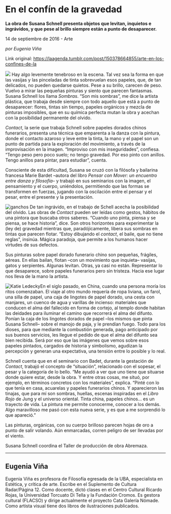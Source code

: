 # En el confín de la gravedad

**La obra de Susana Schnell presenta objetos que levitan, inquietos e ingrávidos, y que pese al brillo siempre están a punto de desaparecer.**

14 de septiembre de 2016 - Arte

_por Eugenia Viña_

Link original: https://laagenda.tumblr.com/post/150378664855/arte-en-los-confines-de-la

![](https://64.media.tumblr.com/2d56229b21e8fb34348cccd86373453a/tumblr_inline_pjzt126i0L1t6q87u_500.jpg)
Hay algo levemente tenebroso en la escena. Tal vez sea la forma en que las vasijas y las pinceladas de tinta sobrevuelan esos papeles, que, de tan delicados, no pueden quedarse quietos. Pese a su brillo, carecen de peso. Vuelvo a mirar las pequeñas pinturas y siento que parecen fantasmas. Susana Schnell los llama *Sombras*. “Son mis sombras”, me dice la artista plástica, que trabaja desde siempre con todo aquello que está a punto de desaparecer: flores, tintas sin tiempo, papeles orgánicos y mezcla de pinturas imposibles, que en su química perfecta mutan la obra y acechan con la posibilidad permanente del olvido.

*Contact*, la serie que trabaja Schnell sobre papeles dorados chinos funerarios, presenta una técnica que emparenta a la danza con la pintura, donde el contacto azaroso y leve entre la tinta, la mano y el papel son un punto de partida para la exploración del movimiento, a través de la improvisación en la imagen. “Improviso con mis inseguridades”, confiesa. “Tengo peso pero poco suelo; no tengo gravedad. Por eso pinto con anillos. Tengo anillos para pintar, para estudiar”, cuenta.

Consciente de esta dificultad, Susana se cruzó con la filósofa y bailarina francesa Marie Bardet –autora del libro *Pensar con Mover: un encuentro entre danza y filosofía*– y trabajó en sus seminarios con la imagen, el pensamiento y el cuerpo, uniéndolos, permitiendo que las formas se transformen en fuerzas, jugando con la oscilación entre el pensar y el pesar, entre el presente y la presentación.

![ganchos](https://64.media.tumblr.com/9dca414c797b0f691be96eb10b43e672/tumblr_inline_pjzt13ZzjX1t6q87u_500.jpg) De tan ingrávido, en el trabajo de Schell acecha la posibilidad del olvido. Las obras de *Contact* pueden ser leídas como gestos, hábitos de una pintora que buscaba otros saberes. “Cuando uno pinta, piensa y se piensa, se hace historia”, dice. Son otros horizontes para experimentar la (ley de) gravedad mientras que, paradójicamente, libera sus sombras en tintas que parecen flotar. “Estoy dibujando el *contact*, el baile, que no tiene reglas", insinúa. Mágica paradoja, que permite a los humanos hacer virtudes de sus defectos.

Sus pinturas sobre papel dorado funerario chino son pequeñas, frágiles, aéreas. En ellas bailan, flotan –con un movimiento que inquieta– vasijas, gatos y serpientes. Algunas levitan. Otras, ya casi no están. Representar lo que desaparece, sobre papeles funerarios pero sin tristeza. Hacia ese lugar nos lleva de la mano la artista.

![Katie Ledecky](https://64.media.tumblr.com/7179ed2ea272ea6892e56397cc8e0d80/tumblr_inline_pjzt14EEDr1t6q87u_250.jpg)En el siglo pasado, en China, cuando una persona moría los ritos comenzaban. El viaje al otro mundo requería de ropa liviana, un farol, una silla de papel, una caja de lingotes de papel dorado, una cesta con manjares, un cuenco de agua y varillas de incienso: materiales que conducen el alma del fallecido en forma de cortejo, al templo donde habitan las deidades para iluminar el camino que recorrerá el alma del difunto. Ponían la caja de los lingotes dorados de papel –los mismos que pinta Susana Schnell– sobre el manojo de paja, y le prendían fuego. Todo para los dioses, para que mediante la combustión generada, pago anticipado por sus buenos servicios, les llegue el pedido de que el alma del difunto sea bien recibida. Será por eso que las imágenes que vemos sobre esos papeles pintados, cargados de historia y simbolismo, agudizan la percepción y generan una expectativa, una tensión entre lo posible y lo real. 

Schnell cuenta que en el seminario con Badet, durante la gestación de *Contact*, trabajó el concepto de “situación”, relacionado con el sopesar, el pesar y la categoría de lo bello. “Me ayudó a ver que uno tiene que situarse donde quiere estar, desde la obra. Y entre otras cosas, me situó, por ejemplo, en términos concretos con los materiales”, explica. “Pinté con lo que tenía en casa, acuarelas y papeles funerarios chinos. Y aparecieron las tinajas, que para mí son sombras, huellas, escenas inspiradas en el *Libro Rojo* de Jung y el universo oriental. Tinta china, papeles chinos… es un trayecto de vida. La pintura me permite conocerme, conocer a los demás. Algo maravilloso me pasó con esta nueva serie, y es que a me sorprendió lo que apareció.”

Las pinturas, orgánicas, con su cuerpo brilloso parecen hojas de oro a punto de salir volando. Aún enmarcadas, corren peligro de ser llevadas por el viento.

  
Susana Schnell coordina el Taller de producción de obra Abremaza.

  




---

 Eugenia Viña
-------------

 Eugenia Viña es profesora de Filosofía egresada de la UBA, especialista en Estética, y crítica de arte. Escribe en el Suplemento de Cultura Radar/Página 12. Como docente, dictó clases en el Centro Cultural Ricardo Rojas, la Universidad Torcuato Di Tella y la Fundación Cromos. Es gestora cultural (FLACSO) y dirige actualmente el proyecto Cata Galería Nómade. Como artista visual tiene dos libros de ilustraciones publicados. 

